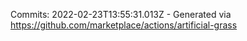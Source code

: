 Commits: 2022-02-23T13:55:31.013Z - Generated via https://github.com/marketplace/actions/artificial-grass
<br>
